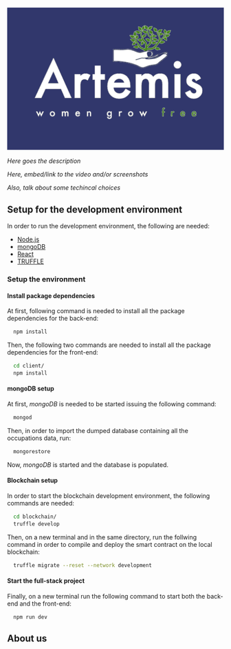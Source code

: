 <!-- # A R T E M I S -->
![](./client/src/images/logos/logo6.png)

_Here goes the description_

_Here, embed/link to the video and/or screenshots_

_Also, talk about some techincal choices_

## Setup for the development environment

In order to run the development environment, the following are needed:
  * [Node.js](https://nodejs.org/en/)
  * [mongoDB](https://www.mongodb.com/)
  * [React](https://reactjs.org/)
  * [TRUFFLE](https://www.trufflesuite.com/)

### Setup the environment
#### Install package dependencies
At first, following command is needed to install all the package dependencies for the back-end:
```bash
  npm install
```
Then, the following two commands are needed to install all the package dependencies for the front-end:
```bash
  cd client/
  npm install
```

#### mongoDB setup
At first, _mongoDB_ is needed to be started issuing the following command:
```bash
  mongod
```

Then, in order to import the dumped database containing all the occupations data, run:
```bash
  mongorestore
```

Now, _mongoDB_ is started and the database is populated.

#### Blockchain setup
In order to start the blockchain development environment, the following commands are needed:
```bash
  cd blockchain/
  truffle develop
```

Then, on a new terminal and in the same directory, run the follwing command in order to compile and deploy the smart contract on the local blockchain:
```bash
  truffle migrate --reset --network development
```

#### Start the full-stack project
Finally, on a new terminal run the following command to start both the back-end and the front-end:
```bash
  npm run dev
```

## About us
